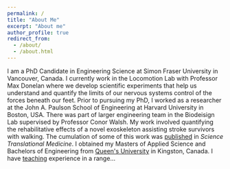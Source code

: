 ```yaml
---
permalink: /
title: "About Me"
excerpt: "About me"
author_profile: true
redirect_from: 
  - /about/
  - /about.html
---
```


I am a PhD Candidate in Engineering Science at Simon Fraser University in Vancouver, Canada. I currently work in the Locomotion Lab with Professor Max Donelan where we develop  scientific experiments that help us understand and quantify the limits of our nervous systems control of the forces beneath our feet. Prior to pursuing my PhD, I worked as a researcher at the John A. Paulson School of Engineering at Harvard University in Boston, USA. There was part of larger engineering team in the Biodeisign Lab supervised by Professor Conor Walsh. My work involved quantifying the rehabilitative effects of a novel exoskeleton assisting stroke survivors with walking. The cumulation of some of this work was [published](publications) in *Science Translational Medicine*. I obtained my Masters of Applied Science and Bachelors of Engineering from [Queen's University](queensu.ca)  in Kingston, Canada. I have [teaching](teaching) experience in a range...
